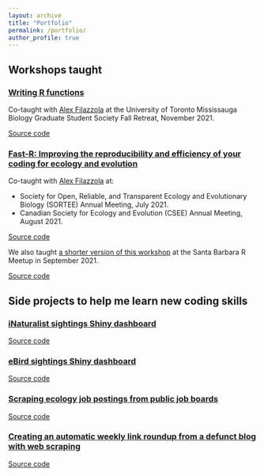 ```yaml
---
layout: archive
title: "Portfolio"
permalink: /portfolio/
author_profile: true
---
```


## Workshops taught

### [Writing R functions](https://sbreitbart.github.io/BGSS_Retreat_2021_Workshop/)

Co-taught with [Alex Filazzola](http://www.filazzola.info/) at the University of Toronto Mississauga Biology Graduate Student Society Fall Retreat, November 2021.

<a href="https://github.com/sbreitbart/BGSS_Retreat_2021_Workshop" class="btn btn-outline-success" role="button">Source code</a>

### [Fast-R: Improving the reproducibility and efficiency of your coding for ecology and evolution](https://afilazzola.github.io/FastR/)

Co-taught with [Alex Filazzola](http://www.filazzola.info/) at:

- Society for Open, Reliable, and Transparent Ecology and Evolutionary Biology (SORTEE) Annual Meeting, July 2021.
- Canadian Society for Ecology and Evolution (CSEE) Annual Meeting, August 2021.

<a href="https://github.com/afilazzola/FastR" class="btn btn-outline-success" role="button">Source code</a>


We also taught [a shorter version of this workshop](https://afilazzola.github.io/SBMeetup2021-FastR/) at the Santa Barbara R Meetup in September 2021.

<a href="https://github.com/afilazzola/SBMeetup2021-FastR" class="btn btn-outline-success" role="button">Source code</a>


## Side projects to help me learn new coding skills

### [iNaturalist sightings Shiny dashboard](https://rpubs.com/sbreitbart/inaturalist)

<a href="https://github.com/sbreitbart/iNat_dashboard" class="btn btn-outline-success" role="button">Source code</a>


### [eBird sightings Shiny dashboard](https://spv2p2-sophie-breitbart.shinyapps.io/ebird_dashboard2/)

<a href="https://github.com/sbreitbart/ebird_dash2" class="btn btn-outline-success" role="button">Source code</a>


### [Scraping ecology job postings from public job boards](https://github.com/sbreitbart/job_board_scraping)

<a href="https://github.com/sbreitbart/job_board_scraping" class="btn btn-outline-success" role="button">Source code</a>


### [Creating an automatic weekly link roundup from a defunct blog with web scraping](https://github.com/sbreitbart/scrape_hp)

<a href="https://github.com/sbreitbart/scrape_hp" class="btn btn-outline-success" role="button">Source code</a>
